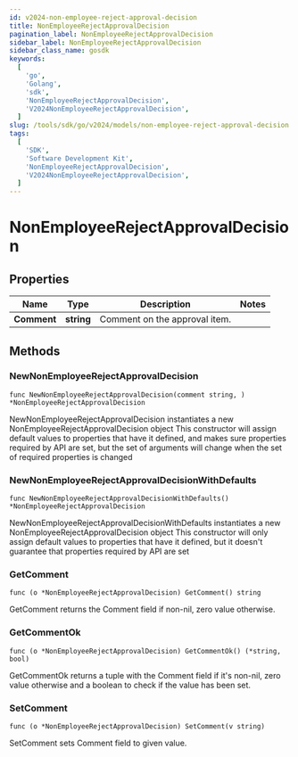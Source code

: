 ```yaml
---
id: v2024-non-employee-reject-approval-decision
title: NonEmployeeRejectApprovalDecision
pagination_label: NonEmployeeRejectApprovalDecision
sidebar_label: NonEmployeeRejectApprovalDecision
sidebar_class_name: gosdk
keywords:
  [
    'go',
    'Golang',
    'sdk',
    'NonEmployeeRejectApprovalDecision',
    'V2024NonEmployeeRejectApprovalDecision',
  ]
slug: /tools/sdk/go/v2024/models/non-employee-reject-approval-decision
tags:
  [
    'SDK',
    'Software Development Kit',
    'NonEmployeeRejectApprovalDecision',
    'V2024NonEmployeeRejectApprovalDecision',
  ]
---
```


# NonEmployeeRejectApprovalDecision

## Properties

| Name        | Type       | Description                   | Notes |
| ----------- | ---------- | ----------------------------- | ----- |
| **Comment** | **string** | Comment on the approval item. |

## Methods

### NewNonEmployeeRejectApprovalDecision

`func NewNonEmployeeRejectApprovalDecision(comment string, ) *NonEmployeeRejectApprovalDecision`

NewNonEmployeeRejectApprovalDecision instantiates a new NonEmployeeRejectApprovalDecision object This constructor will assign default values to properties that have it defined, and makes sure properties required by API are set, but the set of arguments will change when the set of required properties is changed

### NewNonEmployeeRejectApprovalDecisionWithDefaults

`func NewNonEmployeeRejectApprovalDecisionWithDefaults() *NonEmployeeRejectApprovalDecision`

NewNonEmployeeRejectApprovalDecisionWithDefaults instantiates a new NonEmployeeRejectApprovalDecision object This constructor will only assign default values to properties that have it defined, but it doesn't guarantee that properties required by API are set

### GetComment

`func (o *NonEmployeeRejectApprovalDecision) GetComment() string`

GetComment returns the Comment field if non-nil, zero value otherwise.

### GetCommentOk

`func (o *NonEmployeeRejectApprovalDecision) GetCommentOk() (*string, bool)`

GetCommentOk returns a tuple with the Comment field if it's non-nil, zero value otherwise and a boolean to check if the value has been set.

### SetComment

`func (o *NonEmployeeRejectApprovalDecision) SetComment(v string)`

SetComment sets Comment field to given value.
